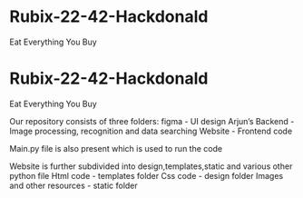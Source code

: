 # Rubix-22-42-Hackdonald
Eat Everything You Buy

# Rubix-22-42-Hackdonald
Eat Everything You Buy

Our repository consists of three folders:
figma - UI design
Arjun’s Backend - Image processing, recognition and data searching
Website - Frontend code

Main.py file is also present which is used to run the code

Website is further subdivided into design,templates,static and various other python file
Html code - templates folder
Css code - design folder
Images and other resources - static folder
